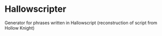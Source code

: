 # Hallowscripter
Generator for phrases written in Hallowscript (reconstruction of script from Hollow Knight)
